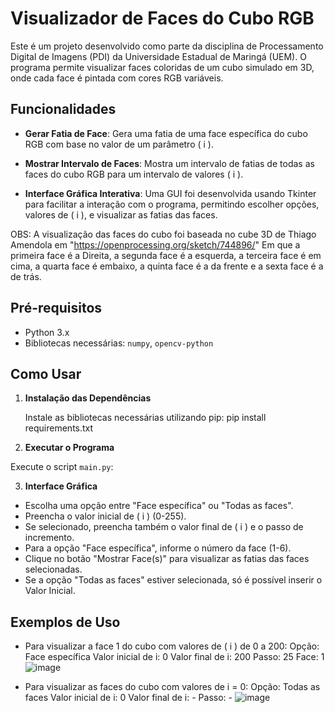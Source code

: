 # Visualizador de Faces do Cubo RGB

Este é um projeto desenvolvido como parte da disciplina de Processamento Digital de Imagens (PDI) da Universidade Estadual de Maringá (UEM). O programa permite visualizar faces coloridas de um cubo simulado em 3D, onde cada face é pintada com cores RGB variáveis.

## Funcionalidades

- **Gerar Fatia de Face**: Gera uma fatia de uma face específica do cubo RGB com base no valor de um parâmetro \( i \).
  
- **Mostrar Intervalo de Faces**: Mostra um intervalo de fatias de todas as faces do cubo RGB para um intervalo de valores \( i \).

- **Interface Gráfica Interativa**: Uma GUI foi desenvolvida usando Tkinter para facilitar a interação com o programa, permitindo escolher opções, valores de \( i \), e visualizar as fatias das faces.

OBS: A visualização das faces do cubo foi baseada no cube 3D de Thiago Amendola em "https://openprocessing.org/sketch/744896/" 
Em que a primeira face é a Direita, a segunda face é a esquerda, a terceira face é em cima, a quarta face é embaixo, a quinta face é a da frente e a sexta face é a de trás.

## Pré-requisitos

- Python 3.x
- Bibliotecas necessárias: `numpy`, `opencv-python`

## Como Usar

1. **Instalação das Dependências**

   Instale as bibliotecas necessárias utilizando pip: pip install requirements.txt

2. **Executar o Programa**

Execute o script `main.py`:

3. **Interface Gráfica**

- Escolha uma opção entre "Face específica" ou "Todas as faces".
- Preencha o valor inicial de \( i \) (0-255).
- Se selecionado, preencha também o valor final de \( i \) e o passo de incremento.
- Para a opção "Face específica", informe o número da face (1-6).
- Clique no botão "Mostrar Face(s)" para visualizar as fatias das faces selecionadas.
- Se a opção "Todas as faces" estiver selecionada, só é possível inserir o Valor Inicial.

## Exemplos de Uso

- Para visualizar a face 1 do cubo com valores de \( i \) de 0 a 200:
Opção: Face específica
Valor inicial de i: 0
Valor final de i: 200
Passo: 25
Face: 1
![image](https://github.com/davitoyokawa/cubo_rgb/assets/109833260/7469a0a1-0eaf-4c89-961f-356dbd77844e)

- Para visualizar as faces do cubo com valores de i = 0:
Opção: Todas as faces
Valor inicial de i: 0
Valor final de i: -
Passo: -
![image](https://github.com/davitoyokawa/cubo_rgb/assets/109833260/e74034d7-9b07-4eef-94aa-512aba23d47c)



